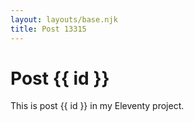 ```yaml
---
layout: layouts/base.njk
title: Post 13315
---
```


# Post {{ id }}

This is post {{ id }} in my Eleventy project.
